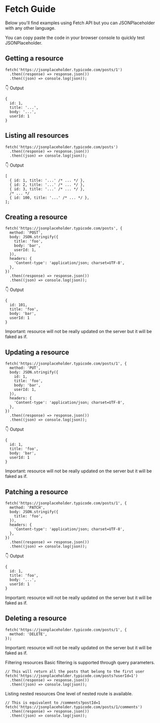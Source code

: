 # Fetch Guide
Below you'll find examples using Fetch API but you can JSONPlaceholder with any other language.

You can copy paste the code in your browser console to quickly test JSONPlaceholder.

## Getting a resource
```
fetch('https://jsonplaceholder.typicode.com/posts/1')
  .then((response) => response.json())
  .then((json) => console.log(json));
```
👇 Output
```
{
  id: 1,
  title: '...',
  body: '...',
  userId: 1
}
```
## Listing all resources
```
fetch('https://jsonplaceholder.typicode.com/posts')
  .then((response) => response.json())
  .then((json) => console.log(json));
  ```
👇 Output
```
[
  { id: 1, title: '...' /* ... */ },
  { id: 2, title: '...' /* ... */ },
  { id: 3, title: '...' /* ... */ },
  /* ... */
  { id: 100, title: '...' /* ... */ },
];
```
## Creating a resource
```
fetch('https://jsonplaceholder.typicode.com/posts', {
  method: 'POST',
  body: JSON.stringify({
    title: 'foo',
    body: 'bar',
    userId: 1,
  }),
  headers: {
    'Content-type': 'application/json; charset=UTF-8',
  },
})
  .then((response) => response.json())
  .then((json) => console.log(json));
  ```
👇 Output
```
{
  id: 101,
  title: 'foo',
  body: 'bar',
  userId: 1
}
```
Important: resource will not be really updated on the server but it will be faked as if.

## Updating a resource
```
fetch('https://jsonplaceholder.typicode.com/posts/1', {
  method: 'PUT',
  body: JSON.stringify({
    id: 1,
    title: 'foo',
    body: 'bar',
    userId: 1,
  }),
  headers: {
    'Content-type': 'application/json; charset=UTF-8',
  },
})
  .then((response) => response.json())
  .then((json) => console.log(json));
  ```
👇 Output
```
{
  id: 1,
  title: 'foo',
  body: 'bar',
  userId: 1
}
```
Important: resource will not be really updated on the server but it will be faked as if.

## Patching a resource
```
fetch('https://jsonplaceholder.typicode.com/posts/1', {
  method: 'PATCH',
  body: JSON.stringify({
    title: 'foo',
  }),
  headers: {
    'Content-type': 'application/json; charset=UTF-8',
  },
})
  .then((response) => response.json())
  .then((json) => console.log(json));
  ```
👇 Output
```
{
  id: 1,
  title: 'foo',
  body: '...',
  userId: 1
}
```
Important: resource will not be really updated on the server but it will be faked as if.

## Deleting a resource
```
fetch('https://jsonplaceholder.typicode.com/posts/1', {
  method: 'DELETE',
});
```
Important: resource will not be really updated on the server but it will be faked as if.

Filtering resources
Basic filtering is supported through query parameters.
```
// This will return all the posts that belong to the first user
fetch('https://jsonplaceholder.typicode.com/posts?userId=1')
  .then((response) => response.json())
  .then((json) => console.log(json));
  ```
Listing nested resources
One level of nested route is available.
```
// This is equivalent to /comments?postId=1
fetch('https://jsonplaceholder.typicode.com/posts/1/comments')
  .then((response) => response.json())
  .then((json) => console.log(json));
```